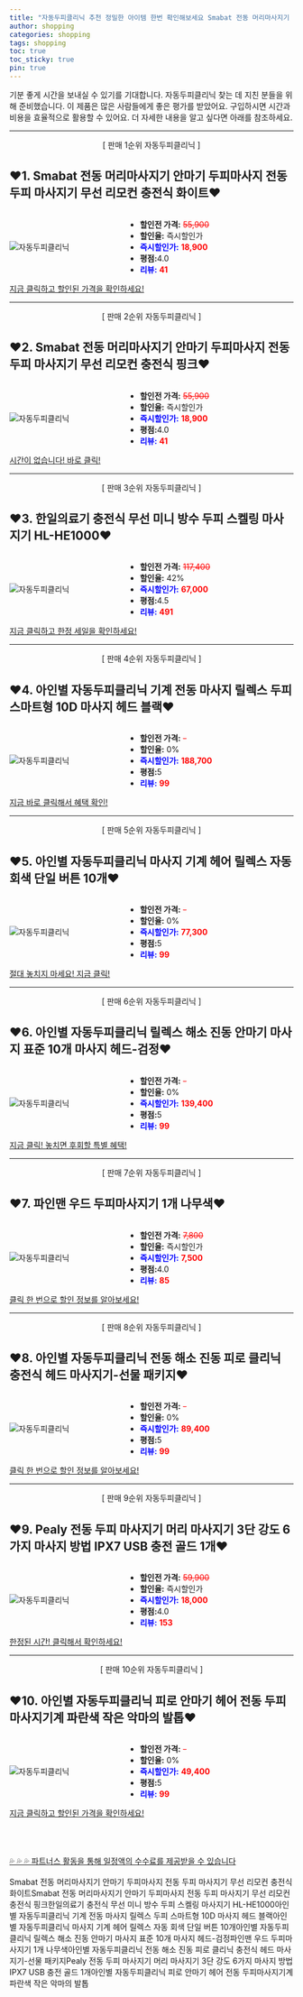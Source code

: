 ```yaml
---
title: "자동두피클리닉 추천 정밀한 아이템 한번 확인해보세요 Smabat 전동 머리마사지기 안마기 두피마사지"
author: shopping
categories: shopping
tags: shopping
toc: true
toc_sticky: true
pin: true
---
```

기분 좋게 시간을 보내실 수 있기를 기대합니다. 자동두피클리닉 찾는 데 지친 분들을 위해 준비했습니다. 이 제품은 많은 사람들에게 좋은 평가를 받았어요. 구입하시면 시간과 비용을 효율적으로 활용할 수 있어요. 더 자세한 내용을 알고 싶다면 아래를 참조하세요.

---
<p class="toplist" style="margin: 0 auto; display: block; width: fit-content;">[ 판매 1순위 자동두피클리닉 ]</p>

<h2><strong>❤️1. Smabat 전동 머리마사지기 안마기 두피마사지 전동 두피 마사지기 무선 리모컨 충전식 화이트❤️</strong></h2>

<div style="display: flex; align-items: center;">
    <div style="flex: 0.4;">
        <img src="https://thumbnail8.coupangcdn.com/thumbnails/remote/230x230ex/image/vendor_inventory/7f50/bf3759ccd4a214086f84a570c543efac3d7eb85025efe52e6fab7092cb89.jpg" alt="자동두피클리닉" style="max-width: 100%;">
    </div>
    <div style="flex: 0.6; margin-left: 10px;">
        <ul>
            <li><strong>할인전 가격:</strong> <del style="color: red;">55,900</del></li>
            <li><strong>할인율:</strong> 즉시할인가</li>
            <li><span style='color:blue'><strong>즉시할인가:</strong></span> <span style='color:red'><strong>18,900</strong></span></li>
            <li><strong>평점:</strong>4.0</li>
            <li><span style='color:blue'><strong>리뷰:</strong></span> <span style='color:red'><strong>41</strong></span></li>
        </ul>
    </div>
</div>
<div class="center">
    <a href="https://William4Davisa.github.io?lptag=AF9450613&subid=githubio&pageKey=7297761776&traceid=V0-153&itemId=18667097416&vendorItemId=85810927616" class="myButton">
        지금 클릭하고 할인된 가격을 확인하세요!
    </a>
</div>


---
<p class="toplist" style="margin: 0 auto; display: block; width: fit-content;">[ 판매 2순위 자동두피클리닉 ]</p>

<h2><strong>❤️2. Smabat 전동 머리마사지기 안마기 두피마사지 전동 두피 마사지기 무선 리모컨 충전식 핑크❤️</strong></h2>

<div style="display: flex; align-items: center;">
    <div style="flex: 0.4;">
        <img src="https://thumbnail10.coupangcdn.com/thumbnails/remote/230x230ex/image/vendor_inventory/a9f4/787b69d3abe951fbda3a8cd4a65546fbb9fca6ab1d120747164cad2036ec.jpg" alt="자동두피클리닉" style="max-width: 100%;">
    </div>
    <div style="flex: 0.6; margin-left: 10px;">
        <ul>
            <li><strong>할인전 가격:</strong> <del style="color: red;">55,900</del></li>
            <li><strong>할인율:</strong> 즉시할인가</li>
            <li><span style='color:blue'><strong>즉시할인가:</strong></span> <span style='color:red'><strong>18,900</strong></span></li>
            <li><strong>평점:</strong>4.0</li>
            <li><span style='color:blue'><strong>리뷰:</strong></span> <span style='color:red'><strong>41</strong></span></li>
        </ul>
    </div>
</div>
<div class="center">
    <a href="https://William4Davisa.github.io?lptag=AF9450613&subid=githubio&pageKey=7297761776&traceid=V0-153&itemId=18667097419&vendorItemId=85810927600" class="myButton">
        시간이 없습니다! 바로 클릭!
    </a>
</div>


---
<p class="toplist" style="margin: 0 auto; display: block; width: fit-content;">[ 판매 3순위 자동두피클리닉 ]</p>

<h2><strong>❤️3. 한일의료기 충전식 무선 미니 방수 두피 스켈링 마사지기 HL-HE1000❤️</strong></h2>

<div style="display: flex; align-items: center;">
    <div style="flex: 0.4;">
        <img src="https://thumbnail6.coupangcdn.com/thumbnails/remote/230x230ex/image/retail/images/2021/04/28/11/1/371c6280-134c-4142-9500-7cb88739c51f.jpg" alt="자동두피클리닉" style="max-width: 100%;">
    </div>
    <div style="flex: 0.6; margin-left: 10px;">
        <ul>
            <li><strong>할인전 가격:</strong> <del style="color: red;">117,400</del></li>
            <li><strong>할인율:</strong> 42%</li>
            <li><span style='color:blue'><strong>즉시할인가:</strong></span> <span style='color:red'><strong>67,000</strong></span></li>
            <li><strong>평점:</strong>4.5</li>
            <li><span style='color:blue'><strong>리뷰:</strong></span> <span style='color:red'><strong>491</strong></span></li>
        </ul>
    </div>
</div>
<div class="center">
    <a href="https://William4Davisa.github.io?lptag=AF9450613&subid=githubio&pageKey=5422106100&traceid=V0-153&itemId=8191768618&vendorItemId=75479894218" class="myButton">
        지금 클릭하고 한정 세일을 확인하세요!
    </a>
</div>


---
<p class="toplist" style="margin: 0 auto; display: block; width: fit-content;">[ 판매 4순위 자동두피클리닉 ]</p>

<h2><strong>❤️4. 아인별 자동두피클리닉 기계 전동 마사지 릴렉스 두피 스마트형 10D 마사지 헤드  블랙❤️</strong></h2>

<div style="display: flex; align-items: center;">
    <div style="flex: 0.4;">
        <img src="https://thumbnail7.coupangcdn.com/thumbnails/remote/230x230ex/image/vendor_inventory/1f5a/a386441053334b696adad7b77450e99e1b1992423c190104c39cf407a4fa.jpg" alt="자동두피클리닉" style="max-width: 100%;">
    </div>
    <div style="flex: 0.6; margin-left: 10px;">
        <ul>
            <li><strong>할인전 가격:</strong> <del style="color: red;">-</del></li>
            <li><strong>할인율:</strong> 0%</li>
            <li><span style='color:blue'><strong>즉시할인가:</strong></span> <span style='color:red'><strong>188,700</strong></span></li>
            <li><strong>평점:</strong>5</li>
            <li><span style='color:blue'><strong>리뷰:</strong></span> <span style='color:red'><strong>99</strong></span></li>
        </ul>
    </div>
</div>
<div class="center">
    <a href="https://William4Davisa.github.io?lptag=AF9450613&subid=githubio&pageKey=8127475588&traceid=V0-153&itemId=23074089055&vendorItemId=90107645096" class="myButton">
        지금 바로 클릭해서 혜택 확인!
    </a>
</div>


---
<p class="toplist" style="margin: 0 auto; display: block; width: fit-content;">[ 판매 5순위 자동두피클리닉 ]</p>

<h2><strong>❤️5. 아인별 자동두피클리닉 마사지 기계 헤어 릴렉스 자동 회색 단일 버튼 10개❤️</strong></h2>

<div style="display: flex; align-items: center;">
    <div style="flex: 0.4;">
        <img src="https://thumbnail10.coupangcdn.com/thumbnails/remote/230x230ex/image/vendor_inventory/1c07/6afbe8a433c4b80e2815ea7cd32e1d5bdc2af660e1a57c62f098d1647502.jpg" alt="자동두피클리닉" style="max-width: 100%;">
    </div>
    <div style="flex: 0.6; margin-left: 10px;">
        <ul>
            <li><strong>할인전 가격:</strong> <del style="color: red;">-</del></li>
            <li><strong>할인율:</strong> 0%</li>
            <li><span style='color:blue'><strong>즉시할인가:</strong></span> <span style='color:red'><strong>77,300</strong></span></li>
            <li><strong>평점:</strong>5</li>
            <li><span style='color:blue'><strong>리뷰:</strong></span> <span style='color:red'><strong>99</strong></span></li>
        </ul>
    </div>
</div>
<div class="center">
    <a href="https://William4Davisa.github.io?lptag=AF9450613&subid=githubio&pageKey=8127475927&traceid=V0-153&itemId=23074090353&vendorItemId=90107646258" class="myButton">
        절대 놓치지 마세요! 지금 클릭!
    </a>
</div>


---
<p class="toplist" style="margin: 0 auto; display: block; width: fit-content;">[ 판매 6순위 자동두피클리닉 ]</p>

<h2><strong>❤️6. 아인별 자동두피클리닉 릴렉스 해소 진동 안마기 마사지 표준 10개 마사지 헤드-검정❤️</strong></h2>

<div style="display: flex; align-items: center;">
    <div style="flex: 0.4;">
        <img src="https://thumbnail6.coupangcdn.com/thumbnails/remote/230x230ex/image/vendor_inventory/88a4/d7897dbb4ade01adce9831e53354296b125e6cc563b9ba6366134bf1ebb8.jpg" alt="자동두피클리닉" style="max-width: 100%;">
    </div>
    <div style="flex: 0.6; margin-left: 10px;">
        <ul>
            <li><strong>할인전 가격:</strong> <del style="color: red;">-</del></li>
            <li><strong>할인율:</strong> 0%</li>
            <li><span style='color:blue'><strong>즉시할인가:</strong></span> <span style='color:red'><strong>139,400</strong></span></li>
            <li><strong>평점:</strong>5</li>
            <li><span style='color:blue'><strong>리뷰:</strong></span> <span style='color:red'><strong>99</strong></span></li>
        </ul>
    </div>
</div>
<div class="center">
    <a href="https://William4Davisa.github.io?lptag=AF9450613&subid=githubio&pageKey=8127475299&traceid=V0-153&itemId=23074088051&vendorItemId=90107644106" class="myButton">
        지금 클릭! 놓치면 후회할 특별 혜택!
    </a>
</div>


---
<p class="toplist" style="margin: 0 auto; display: block; width: fit-content;">[ 판매 7순위 자동두피클리닉 ]</p>

<h2><strong>❤️7. 파인맨 우드 두피마사지기 1개 나무색❤️</strong></h2>

<div style="display: flex; align-items: center;">
    <div style="flex: 0.4;">
        <img src="https://thumbnail10.coupangcdn.com/thumbnails/remote/230x230ex/image/vendor_inventory/2872/e4f22c1baafaafe4653f580380f4c6bbe152d69b74876b789396b11d0608.png" alt="자동두피클리닉" style="max-width: 100%;">
    </div>
    <div style="flex: 0.6; margin-left: 10px;">
        <ul>
            <li><strong>할인전 가격:</strong> <del style="color: red;">7,800</del></li>
            <li><strong>할인율:</strong> 즉시할인가</li>
            <li><span style='color:blue'><strong>즉시할인가:</strong></span> <span style='color:red'><strong>7,500</strong></span></li>
            <li><strong>평점:</strong>4.0</li>
            <li><span style='color:blue'><strong>리뷰:</strong></span> <span style='color:red'><strong>85</strong></span></li>
        </ul>
    </div>
</div>
<div class="center">
    <a href="https://William4Davisa.github.io?lptag=AF9450613&subid=githubio&pageKey=5250926565&traceid=V0-153&itemId=7437155245&vendorItemId=84898057736" class="myButton">
        클릭 한 번으로 할인 정보를 알아보세요!
    </a>
</div>


---
<p class="toplist" style="margin: 0 auto; display: block; width: fit-content;">[ 판매 8순위 자동두피클리닉 ]</p>

<h2><strong>❤️8. 아인별 자동두피클리닉 전동 해소 진동 피로 클리닉 충전식 헤드 마사지기-선물 패키지❤️</strong></h2>

<div style="display: flex; align-items: center;">
    <div style="flex: 0.4;">
        <img src="https://thumbnail7.coupangcdn.com/thumbnails/remote/230x230ex/image/vendor_inventory/5f0f/93a70a7734d80ab52194ebb92ce6c10c8b0b2a7fd26b1b4fd24b4cb51bdb.jpg" alt="자동두피클리닉" style="max-width: 100%;">
    </div>
    <div style="flex: 0.6; margin-left: 10px;">
        <ul>
            <li><strong>할인전 가격:</strong> <del style="color: red;">-</del></li>
            <li><strong>할인율:</strong> 0%</li>
            <li><span style='color:blue'><strong>즉시할인가:</strong></span> <span style='color:red'><strong>89,400</strong></span></li>
            <li><strong>평점:</strong>5</li>
            <li><span style='color:blue'><strong>리뷰:</strong></span> <span style='color:red'><strong>99</strong></span></li>
        </ul>
    </div>
</div>
<div class="center">
    <a href="https://William4Davisa.github.io?lptag=AF9450613&subid=githubio&pageKey=8127475908&traceid=V0-153&itemId=23074090320&vendorItemId=90107646223" class="myButton">
        클릭 한 번으로 할인 정보를 알아보세요!
    </a>
</div>


---
<p class="toplist" style="margin: 0 auto; display: block; width: fit-content;">[ 판매 9순위 자동두피클리닉 ]</p>

<h2><strong>❤️9. Pealy 전동 두피 마사지기 머리 마사지기 3단 강도 6가지 마사지 방법 IPX7 USB 충전 골드 1개❤️</strong></h2>

<div style="display: flex; align-items: center;">
    <div style="flex: 0.4;">
        <img src="https://thumbnail10.coupangcdn.com/thumbnails/remote/230x230ex/image/vendor_inventory/ec4e/eb80a95489b27f385fcd2b6ca83ed86e4dd5d4ed017f9810814939261a93.jpg" alt="자동두피클리닉" style="max-width: 100%;">
    </div>
    <div style="flex: 0.6; margin-left: 10px;">
        <ul>
            <li><strong>할인전 가격:</strong> <del style="color: red;">59,900</del></li>
            <li><strong>할인율:</strong> 즉시할인가</li>
            <li><span style='color:blue'><strong>즉시할인가:</strong></span> <span style='color:red'><strong>18,000</strong></span></li>
            <li><strong>평점:</strong>4.0</li>
            <li><span style='color:blue'><strong>리뷰:</strong></span> <span style='color:red'><strong>153</strong></span></li>
        </ul>
    </div>
</div>
<div class="center">
    <a href="https://William4Davisa.github.io?lptag=AF9450613&subid=githubio&pageKey=7329843385&traceid=V0-153&itemId=18816012196&vendorItemId=86353735434" class="myButton">
        한정된 시간! 클릭해서 확인하세요!
    </a>
</div>


---
<p class="toplist" style="margin: 0 auto; display: block; width: fit-content;">[ 판매 10순위 자동두피클리닉 ]</p>

<h2><strong>❤️10. 아인별 자동두피클리닉 피로 안마기 헤어 전동 두피마사지기계 파란색 작은 악마의 발톱❤️</strong></h2>

<div style="display: flex; align-items: center;">
    <div style="flex: 0.4;">
        <img src="https://thumbnail7.coupangcdn.com/thumbnails/remote/230x230ex/image/vendor_inventory/df0b/be0b93946669abc9194764075def26ff83296fbbb9774d1633f48d3073fd.jpg" alt="자동두피클리닉" style="max-width: 100%;">
    </div>
    <div style="flex: 0.6; margin-left: 10px;">
        <ul>
            <li><strong>할인전 가격:</strong> <del style="color: red;">-</del></li>
            <li><strong>할인율:</strong> 0%</li>
            <li><span style='color:blue'><strong>즉시할인가:</strong></span> <span style='color:red'><strong>49,400</strong></span></li>
            <li><strong>평점:</strong>5</li>
            <li><span style='color:blue'><strong>리뷰:</strong></span> <span style='color:red'><strong>99</strong></span></li>
        </ul>
    </div>
</div>
<div class="center">
    <a href="https://William4Davisa.github.io?lptag=AF9450613&subid=githubio&pageKey=8127476099&traceid=V0-153&itemId=23074090844&vendorItemId=90107646724" class="myButton">
        지금 클릭하고 할인된 가격을 확인하세요!
    </a>
</div>

<br><br><br>[💦 💦 💦 파트너스 활동을 통해 일정액의 수수료를 제공받을 수 있습니다](https://link.coupang.com/a/bcpT2c)<br><br>Smabat 전동 머리마사지기 안마기 두피마사지 전동 두피 마사지기 무선 리모컨 충전식 화이트Smabat 전동 머리마사지기 안마기 두피마사지 전동 두피 마사지기 무선 리모컨 충전식 핑크한일의료기 충전식 무선 미니 방수 두피 스켈링 마사지기 HL-HE1000아인별 자동두피클리닉 기계 전동 마사지 릴렉스 두피 스마트형 10D 마사지 헤드  블랙아인별 자동두피클리닉 마사지 기계 헤어 릴렉스 자동 회색 단일 버튼 10개아인별 자동두피클리닉 릴렉스 해소 진동 안마기 마사지 표준 10개 마사지 헤드-검정파인맨 우드 두피마사지기 1개 나무색아인별 자동두피클리닉 전동 해소 진동 피로 클리닉 충전식 헤드 마사지기-선물 패키지Pealy 전동 두피 마사지기 머리 마사지기 3단 강도 6가지 마사지 방법 IPX7 USB 충전 골드 1개아인별 자동두피클리닉 피로 안마기 헤어 전동 두피마사지기계 파란색 작은 악마의 발톱
